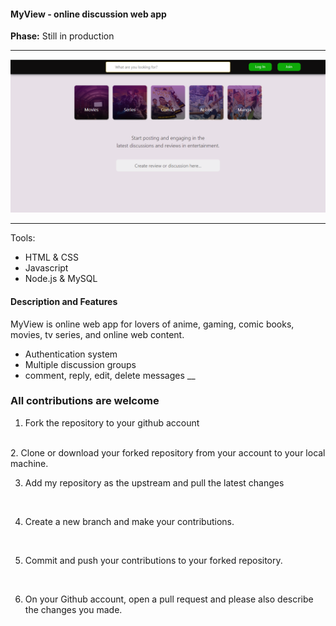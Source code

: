 #### MyView - online discussion web app

**Phase:** Still in production
___
![homepage](/screenshots/homepage.PNG)
___

Tools:
* HTML & CSS
* Javascript
* Node.js & MySQL

#### Description and Features
MyView is online web app for lovers of anime, gaming, comic books, movies, tv series, and online web content.

* Authentication system
* Multiple discussion groups
* comment, reply, edit, delete messages
__

### All contributions are welcome

1. Fork the repository to your github account
<br>
2. Clone or download your forked repository from your account to your local machine.
<br>

3. Add my repository as the upstream and pull the latest changes
<br>

4. Create a new branch and make your contributions.
<br>

5. Commit and push your contributions to your forked repository.
<br>

6. On your Github account, open a pull request and please also describe the changes you made.